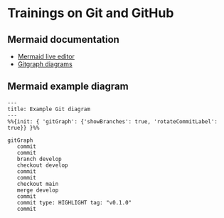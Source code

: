 # Trainings on Git and GitHub

## Mermaid documentation

- [Mermaid live editor](https://mermaid.live/)
- [Gitgraph diagrams](https://mermaid.js.org/syntax/gitgraph.html)

## Mermaid example diagram

```mermaid
---
title: Example Git diagram
---
%%{init: { 'gitGraph': {'showBranches': true, 'rotateCommitLabel': true}} }%%

gitGraph
   commit
   commit
   branch develop
   checkout develop
   commit
   commit
   checkout main
   merge develop
   commit
   commit type: HIGHLIGHT tag: "v0.1.0"
   commit
```